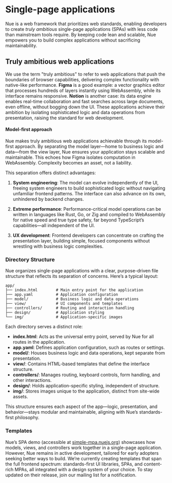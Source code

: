 
# Single-page applications
Nue is a web framework that prioritizes web standards, enabling developers to create _truly ambitious_ single-page applications (SPAs) with less code than mainstream tools require. By keeping code lean and scalable, Nue empowers you to build complex applications without sacrificing maintainability.


## Truly ambitious web applications
We use the term "truly ambitious" to refer to web applications that push the boundaries of browser capabilities, delivering complex functionality with native-like performance. **Figma** is a good example: a vector graphics editor that processes hundreds of layers instantly using WebAssembly, while its interface remains responsive. **Notion** is another case: its data engine enables real-time collaboration and fast searches across large documents, even offline, without bogging down the UI. These applications achieve their ambition by isolating sophisticated logic and data operations from presentation, raising the standard for web development.


#### Model-first approach
Nue makes truly ambitious web applications achievable through its model-first approach. By separating the model layer—home to business logic and data—from the view layer, Nue ensures your application stays scalable and maintainable. This echoes how Figma isolates computation in WebAssembly. Complexity becomes an asset, not a liability.

This separation offers distinct advantages:

1. **System engineering**: The model can evolve independently of the UI, freeing system engineers to build sophisticated logic without navigating unfamiliar frontend patterns. The interface can also advance on its own, unhindered by backend changes.

2. **Extreme performance**: Performance-critical model operations can be written in languages like Rust, Go, or Zig and compiled to WebAssembly for native speed and true type safety, far beyond TypeScript’s capabilities—all independent of the UI.

3. **UX development**: Frontend developers can concentrate on crafting the presentation layer, building simple, focused components without wrestling with business logic complexities.



### Directory Structure
Nue organizes single-page applications with a clear, purpose-driven file structure that reflects its separation of concerns. Here’s a typical layout:

```
app/
├── index.html        # Main entry point for the application
├── app.yaml          # Application configuration
├── model/            # Business logic and data operations
├── view/             # UI components and templates
├── controllers/      # Routing and interaction handling
├── design/           # Application styling
└── img/              # Application-specific images
```

Each directory serves a distinct role:

- **index.html**: Acts as the universal entry point, served by Nue for all routes in the application.
- **app.yaml**: Defines application configuration, such as routes or settings.
- **model/**: Houses business logic and data operations, kept separate from presentation.
- **view/**: Contains HTML-based templates that define the interface structure.
- **controllers/**: Manages routing, keyboard controls, form handling, and other interactions.
- **design/**: Holds application-specific styling, independent of structure.
- **img/**: Stores images unique to the application, distinct from site-wide assets.

This structure ensures each aspect of the app—logic, presentation, and behavior—stays modular and maintainable, aligning with Nue’s standards-first philosophy.


### Templates
Nue’s SPA demo (accessible at [simple-mpa.nuejs.org](//simple-mpa.nuejs.org/)) showcases how models, views, and controllers work together in a single-page application. However, Nue remains in active development, tailored for early adopters seeking better ways to build. We’re currently creating templates that span the full frontend spectrum: standards-first UI libraries, SPAs, and content-rich MPAs, all integrated with a design system of your choice. To stay updated on their release, join our mailing list for a notification.

